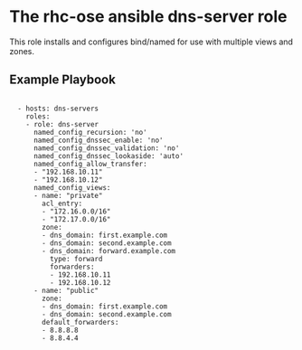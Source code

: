 # The rhc-ose ansible dns-server role


This role installs and configures bind/named for use with multiple views and zones. 


## Example Playbook

```

  - hosts: dns-servers
    roles:
    - role: dns-server
      named_config_recursion: 'no'
      named_config_dnssec_enable: 'no'
      named_config_dnssec_validation: 'no'
      named_config_dnssec_lookaside: 'auto'
      named_config_allow_transfer:
      - "192.168.10.11"
      - "192.168.10.12"
      named_config_views:
      - name: "private"
        acl_entry: 
        - "172.16.0.0/16"
        - "172.17.0.0/16"
        zone:
        - dns_domain: first.example.com
        - dns_domain: second.example.com
        - dns_domain: forward.example.com
          type: forward
          forwarders:
          - 192.168.10.11
          - 192.168.10.12
      - name: "public"
        zone:
        - dns_domain: first.example.com
        - dns_domain: second.example.com
        default_forwarders:
        - 8.8.8.8
        - 8.8.4.4
```
